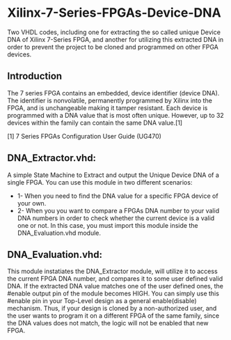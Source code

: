 # Xilinx-7-Series-FPGAs-Device-DNA
Two VHDL codes, including one for extracting the so called unique Device DNA of Xilinx 7-Series FPGA, and another for utilizing this extracted DNA in order to prevent the project to be cloned and programmed on other FPGA devices.

## Introduction
The 7 series FPGA contains an embedded, device identifier (device DNA). The identifier is nonvolatile, permanently programmed by Xilinx into the FPGA, and is unchangeable making it tamper resistant. Each device is programmed with a DNA value that is most often unique. However, up to 32 devices within the family can contain the same DNA value.[1]

[1] 7 Series FPGAs Configuration User Guide (UG470)

## DNA_Extractor.vhd:
A simple State Machine to Extract and output the Unique Device DNA of a single FPGA.
You can use this module in two different scenarios:
* 1- When you need to find the DNA value for a specific FPGA device of your own.
* 2- When you you want to compare a FPGAs DNA number to your valid DNA numbers in order to check whether the current device is a valid one or not.
     In this case, you must import this module inside the DNA_Evaluation.vhd module.

## DNA_Evaluation.vhd:
This module instatiates the DNA_Extractor module, will utilize it to access the current FPGA DNA number, and compares it to some user defined valid DNA.
If the extracted DNA value matches one of the user defined ones, the #enable output pin of the module becomes HIGH.
You can simply use this #enable pin in your Top-Level design as a general enable(disable) mechanism.
Thus, if your design is cloned by a non-authorized user, and the user wants to program it on a different FPGA of the same family, since the DNA values does not match, the logic will not be enabled that new FPGA.



 
